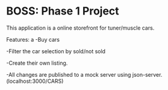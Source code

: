 # BOSS: Phase 1 Project
This application is a online storefront for tuner/muscle cars.

Features: 
a
-Buy cars

-Filter the car selection by sold/not sold

-Create their own listing.

-All changes are published to a mock server using json-server. (localhost:3000/CARS)

